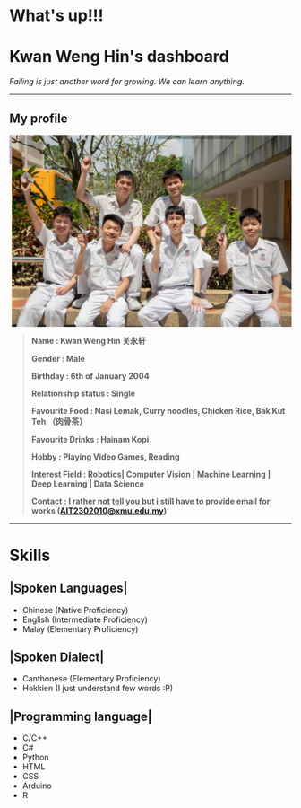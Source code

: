# What's up!!!
# Kwan Weng Hin's dashboard
*Failing is just another word for growing.*
*We can learn anything.*

-----------------------------------------------------
## My profile
 <img decoding="async" align="center" src="images/campusLifePic2.png">

> **Name                : Kwan Weng Hin 关永轩**
>
> **Gender              : Male**
>
> **Birthday            : 6th of January 2004**
>
> **Relationship status : Single**
>
>**Favourite Food       : Nasi Lemak, Curry noodles, Chicken Rice, Bak Kut Teh （肉骨茶）**
>
>**Favourite Drinks     : Hainam Kopi**
>
>**Hobby                : Playing Video Games, Reading** 
>
>**Interest Field       : Robotics| Computer Vision | Machine Learning | Deep Learning | Data Science**
>
>**Contact              : I rather not tell you but i still have to provide email for works (AIT2302010@xmu.edu.my)**

-----------------------------------------------------

# Skills

 ## |Spoken Languages|
* Chinese (Native Proficiency)
* English (Intermediate Proficiency)
* Malay   (Elementary Proficiency)

 ## |Spoken Dialect|
* Canthonese (Elementary Proficiency)
* Hokkien (I just understand few words :P) 

 ## |Programming language|
* C/C++
* C#
* Python
* HTML
* CSS
* Arduino
* R


